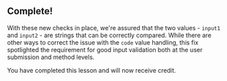 ## Complete!

With these new checks in place, we're assured that the two values - `input1` and `input2` - are strings that can be correctly compared. While there are other ways to correct the issue with the `code` value handling, this fix spotlighted the requirement for good input validation both at the user submission and method levels.

You have completed this lesson and will now receive credit.
